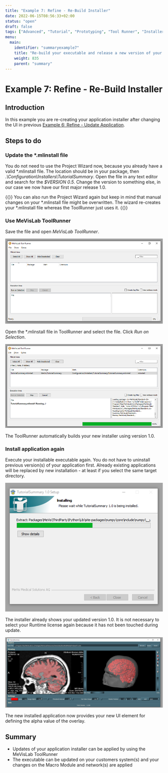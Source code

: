 ```yaml
---
title: "Example 7: Refine - Re-Build Installer"
date: 2022-06-15T08:56:33+02:00
status: "open"
draft: false
tags: ["Advanced", "Tutorial", "Prototyping", "Tool Runner", "Installer"]
menu: 
  main:
    identifier: "summaryexample7"
    title: "Re-build your executable and release a new version of your application."
    weight: 835
    parent: "summary"
---
```

# Example 7: Refine - Re-Build Installer
## Introduction
In this example you are re-creating your application installer after changing the UI in previous [Example 6: Refine - Update Application](/tutorials/summary/summary6/).

## Steps to do
### Update the \*.mlinstall file
You do not need to use the Project Wizard now, because you already have a valid \*.mlinstall file. The location should be in your package, then *.\Configuration\Installers\TutorialSummary*. Open the file in any text editor and search for the *$VERSION 0.5*. Change the version to something else, in our case we now have our first major release 1.0.

{{<alert class="info" caption="Info">}}
You can also run the Project Wizard again but keep in mind that manual changes on your \*.mlinstall file might be overwritten. The wizard re-creates your \*.mlinstall file whereas the ToolRunner just uses it.
{{</alert>}}

### Use MeVisLab ToolRunner
Save the file and open *MeVisLab ToolRunner*. 

![MeVisLab ToolRunner](/images/tutorials/summary/Example7_1.png "MeVisLab ToolRunner")

Open the \*.mlinstall file in ToolRunner and select the file. Click *Run on Selection*.

![Run on Selection](/images/tutorials/summary/Example7_2.png "Run on Selection")

The ToolRunner automatically builds your new installer using version 1.0.

### Install application again
Execute your installable executable again. You do not have to uninstall previous version(s) of your application first. Already existing applications will be replaced by new installation - at least if you select the same target directory.

![Install new version](/images/tutorials/summary/Example7_3.png "Install new version")

The installer already shows your updated version 1.0. It is not necessary to select your Runtime license again because it has not been touched during update.

![Application version 1.0](/images/tutorials/summary/Example7_4.png "Application version 1.0")

The new installed application now provides your new UI element for defining the alpha value of the overlay.

## Summary
* Updates of your application installer can be applied by using the MeVisLab ToolRunner
* The executable can be updated on your customers system(s) and your changes on the Macro Module and network(s) are applied
